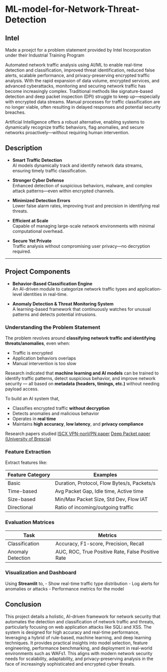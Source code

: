 # ML-model-for-Network-Threat-Detection

## Intel 
Made a proejct for a problem statement provided by Intel Incorporation under their Industrial Training Program


Automated network traffic analysis using AI/ML to enable real-time detection and classification, improved threat identification, reduced false alerts, scalable performance, and privacy-preserving encrypted traffic analysis.
With the rapid expansion of data volume, encrypted services, and advanced cyberattacks, monitoring and securing network traffic has become increasingly complex. Traditional methods like signature-based detection and deep packet inspection (DPI) struggle to keep up—especially with encrypted data streams. Manual processes for traffic classification are no longer viable, often resulting in delayed responses and potential security breaches.

Artificial Intelligence offers a robust alternative, enabling systems to dynamically recognize traffic behaviors, flag anomalies, and secure networks proactively—without requiring human intervention.

## Description

- **Smart Traffic Detection**  
  AI models dynamically track and identify network data streams, ensuring timely traffic classification.

- **Stronger Cyber Defense**  
  Enhanced detection of suspicious behaviors, malware, and complex attack patterns—even within encrypted channels.

- **Minimized Detection Errors**  
  Lower false alarm rates, improving trust and precision in identifying real threats.

- **Efficient at Scale**  
  Capable of managing large-scale network environments with minimal computational overhead.

- **Secure Yet Private**  
  Traffic analysis without compromising user privacy—no decryption required.

---

## Project Components

- **Behavior-Based Classification Engine**  
  An AI-driven module to categorize network traffic types and application-level identities in real-time.

- **Anomaly Detection & Threat Monitoring System**  
  A learning-based framework that continuously watches for unusual patterns and detects potential intrusions.


### **Understanding the Problem Statement**

The problem revolves around **classifying network traffic and identifying threats/anomalies**, even when:

- Traffic is encrypted 
- Application behaviors overlaps  
- Manual intervention is too slow
  

Research indicated that **machine learning and AI models** can be trained to identify traffic patterns, detect suspicious behavior, and improve network security — all based on **metadata (headers, timings, etc.)** without needing payload access.

To build an AI system that,
- Classifies encrypted traffic **without decryption**
- Detects anomalies and malicious behavior
- Operates in **real time** 
- Maintains **high accuracy**, **low latency**, and **privacy compliance**

Research papers studied
[ISCX VPN-nonVPN paper](https://ieeexplore.ieee.org/document/7095802)
[Deep Packet paper (University of Brescia)](https://arxiv.org/abs/1709.02656)

### **Feature Extraction**
Extract features like:

|Feature Category|Examples|
|---|---|
|Basic|Duration, Protocol, Flow Bytes/s, Packets/s|
|Time-based|Avg Packet Gap, Idle time, Active time|
|Size-based|Min/Max Packet Size, Std Dev, Flow IAT|
|Directional|Ratio of incoming/outgoing traffic|

### **Evaluation Matrices**

|Task|Metrics|
|---|---|
|Classification|Accuracy, F1-score, Precision, Recall|
|Anomaly Detection|AUC, ROC, True Positive Rate, False Positive Rate|

### **Visualization and Dashboard**
Using **Streamlit** to,
    - Show real-time traffic type distribution
    - Log alerts for anomalies or attacks
    - Performance metrics for the model

## Conclusion
This project details a holistic, AI-driven framework for network security that automates the detection and classification of network traffic and threats, particularly focusing on web application attacks like SQLi and XSS. The system is designed for high accuracy and real-time performance, leveraging a hybrid of rule-based, machine learning, and deep learning techniques. It provides practical insights into model selection, feature engineering, performance benchmarking, and deployment in real-world environments such as WAFs1. This aligns with modern network security needs for scalability, adaptability, and privacy-preserving analysis in the face of increasingly sophisticated and encrypted cyber threats.

    

